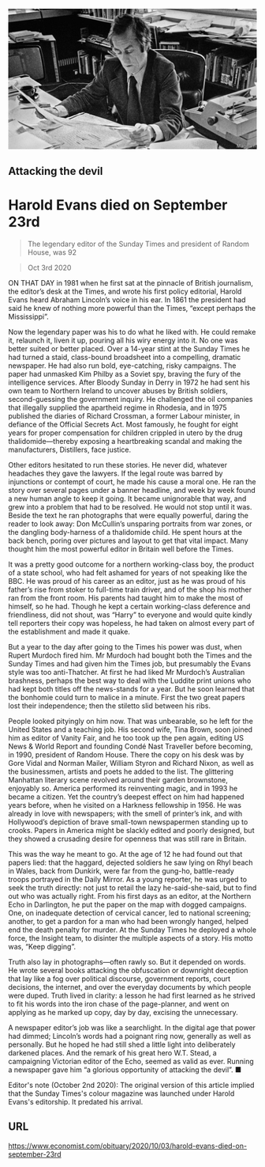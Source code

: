 ![](./images/20201003_OBP001_0.jpg)

## Attacking the devil

# Harold Evans died on September 23rd

> The legendary editor of the Sunday Times and president of Random House, was 92

> Oct 3rd 2020

ON THAT DAY in 1981 when he first sat at the pinnacle of British journalism, the editor’s desk at the Times, and wrote his first policy editorial, Harold Evans heard Abraham Lincoln’s voice in his ear. In 1861 the president had said he knew of nothing more powerful than the Times, “except perhaps the Mississippi”.

Now the legendary paper was his to do what he liked with. He could remake it, relaunch it, liven it up, pouring all his wiry energy into it. No one was better suited or better placed. Over a 14-year stint at the Sunday Times he had turned a staid, class-bound broadsheet into a compelling, dramatic newspaper. He had also run bold, eye-catching, risky campaigns. The paper had unmasked Kim Philby as a Soviet spy, braving the fury of the intelligence services. After Bloody Sunday in Derry in 1972 he had sent his own team to Northern Ireland to uncover abuses by British soldiers, second-guessing the government inquiry. He challenged the oil companies that illegally supplied the apartheid regime in Rhodesia, and in 1975 published the diaries of Richard Crossman, a former Labour minister, in defiance of the Official Secrets Act. Most famously, he fought for eight years for proper compensation for children crippled in utero by the drug thalidomide—thereby exposing a heartbreaking scandal and making the manufacturers, Distillers, face justice.

Other editors hesitated to run these stories. He never did, whatever headaches they gave the lawyers. If the legal route was barred by injunctions or contempt of court, he made his cause a moral one. He ran the story over several pages under a banner headline, and week by week found a new human angle to keep it going. It became unignorable that way, and grew into a problem that had to be resolved. He would not stop until it was. Beside the text he ran photographs that were equally powerful, daring the reader to look away: Don McCullin’s unsparing portraits from war zones, or the dangling body-harness of a thalidomide child. He spent hours at the back bench, poring over pictures and layout to get that vital impact. Many thought him the most powerful editor in Britain well before the Times.

It was a pretty good outcome for a northern working-class boy, the product of a state school, who had felt ashamed for years of not speaking like the BBC. He was proud of his career as an editor, just as he was proud of his father’s rise from stoker to full-time train driver, and of the shop his mother ran from the front room. His parents had taught him to make the most of himself, so he had. Though he kept a certain working-class deference and friendliness, did not shout, was “Harry” to everyone and would quite kindly tell reporters their copy was hopeless, he had taken on almost every part of the establishment and made it quake.

But a year to the day after going to the Times his power was dust, when Rupert Murdoch fired him. Mr Murdoch had bought both the Times and the Sunday Times and had given him the Times job, but presumably the Evans style was too anti-Thatcher. At first he had liked Mr Murdoch’s Australian brashness, perhaps the best way to deal with the Luddite print unions who had kept both titles off the news-stands for a year. But he soon learned that the bonhomie could turn to malice in a minute. First the two great papers lost their independence; then the stiletto slid between his ribs.

People looked pityingly on him now. That was unbearable, so he left for the United States and a teaching job. His second wife, Tina Brown, soon joined him as editor of Vanity Fair, and he too took up the pen again, editing US News & World Report and founding Condé Nast Traveller before becoming, in 1990, president of Random House. There the copy on his desk was by Gore Vidal and Norman Mailer, William Styron and Richard Nixon, as well as the businessmen, artists and poets he added to the list. The glittering Manhattan literary scene revolved around their garden brownstone, enjoyably so. America performed its reinventing magic, and in 1993 he became a citizen. Yet the country’s deepest effect on him had happened years before, when he visited on a Harkness fellowship in 1956. He was already in love with newspapers; with the smell of printer’s ink, and with Hollywood’s depiction of brave small-town newspapermen standing up to crooks. Papers in America might be slackly edited and poorly designed, but they showed a crusading desire for openness that was still rare in Britain.

This was the way he meant to go. At the age of 12 he had found out that papers lied: that the haggard, dejected soldiers he saw lying on Rhyl beach in Wales, back from Dunkirk, were far from the gung-ho, battle-ready troops portrayed in the Daily Mirror. As a young reporter, he was urged to seek the truth directly: not just to retail the lazy he-said-she-said, but to find out who was actually right. From his first days as an editor, at the Northern Echo in Darlington, he put the paper on the map with dogged campaigns. One, on inadequate detection of cervical cancer, led to national screening; another, to get a pardon for a man who had been wrongly hanged, helped end the death penalty for murder. At the Sunday Times he deployed a whole force, the Insight team, to disinter the multiple aspects of a story. His motto was, “Keep digging”.

Truth also lay in photographs—often rawly so. But it depended on words. He wrote several books attacking the obfuscation or downright deception that lay like a fog over political discourse, government reports, court decisions, the internet, and over the everyday documents by which people were duped. Truth lived in clarity: a lesson he had first learned as he strived to fit his words into the iron chase of the page-planner, and went on applying as he marked up copy, day by day, excising the unnecessary.

A newspaper editor’s job was like a searchlight. In the digital age that power had dimmed; Lincoln’s words had a poignant ring now, generally as well as personally. But he hoped he had still shed a little light into deliberately darkened places. And the remark of his great hero W.T. Stead, a campaigning Victorian editor of the Echo, seemed as valid as ever. Running a newspaper gave him “a glorious opportunity of attacking the devil”. ■

Editor's note (October 2nd 2020): The original version of this article implied that the Sunday Times's colour magazine was launched under Harold Evans's editorship. It predated his arrival.

## URL

https://www.economist.com/obituary/2020/10/03/harold-evans-died-on-september-23rd
